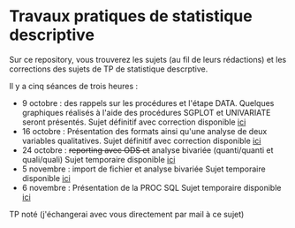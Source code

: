 # Travaux pratiques de statistique descriptive

Sur ce repository, vous trouverez les sujets (au fil de leurs rédactions) et les corrections des sujets de TP de statistique descrptive. 

Il y a cinq séances de trois heures :
* 9 octobre : des rappels sur les procédures et l'étape DATA. Quelques graphiques réalisés à l'aide des procédures SGPLOT et UNIVARIATE seront présentés. Sujet définitif avec correction disponible [ici](https://nbviewer.jupyter.org/github/khaledlarbi/tp_stat_desc/blob/master/Statistique%20descriptive/TP%201/TP1.ipynb)
* 16 octobre : Présentation des formats ainsi qu'une analyse de deux variables qualitatives. Sujet définitif avec correction disponible [ici](https://nbviewer.jupyter.org/github/khaledlarbi/tp_stat_desc/blob/master/Statistique%20descriptive/TP%202/TP2.ipynb)
* 24 octobre : ~~reporting avec ODS et~~ analyse bivariée (quanti/quanti et quali/quali) Sujet temporaire disponible [ici](https://nbviewer.jupyter.org/github/khaledlarbi/tp_stat_desc/blob/master/Statistique%20descriptive/TP%203/TP3.ipynb)
* 5 novembre : import de fichier et analyse bivariée Sujet temporaire disponible [ici](https://nbviewer.jupyter.org/github/khaledlarbi/tp_stat_desc/blob/master/Statistique%20descriptive/TP%204/sujet_charge.ipynb)
* 6 novembre : Présentation de la PROC SQL Sujet temporaire disponible [ici](https://nbviewer.jupyter.org/github/khaledlarbi/tp_stat_desc/blob/master/Statistique%20descriptive/TP%205/sujet.ipynb)

TP noté (j'échangerai avec vous directement par mail à ce sujet)
